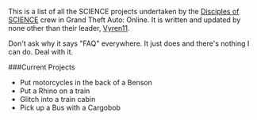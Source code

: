 <script>
var username = $('span').text();
</script>
This is a list of all the SCIENCE projects undertaken by the [Disciples of SCIENCE](https://socialclub.rockstargames.com/crew/disciples_of_science) crew in Grand Theft Auto: Online. It is written and updated by none other than their leader, [Vyren11](https://socialclub.rockstargames.com/member/vyren11). 

Don't ask why it says "FAQ" everywhere. It just does and there's nothing I can do. Deal with it. 

###Current Projects
* Put motorcycles in the back of a Benson
* Put a Rhino on a train
* Glitch into a train cabin
* Pick up a Bus with a Cargobob